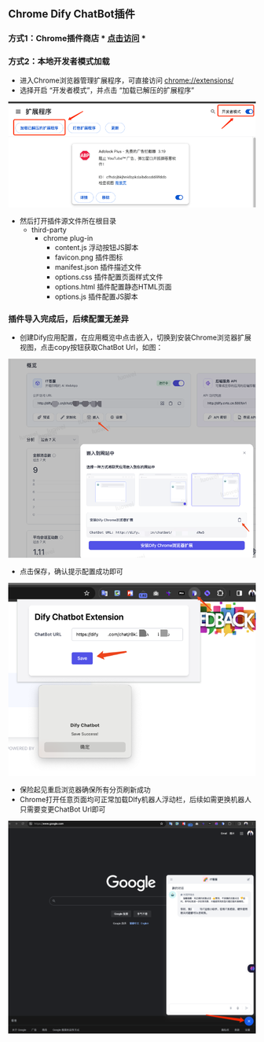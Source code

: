 ## Chrome Dify ChatBot插件

### 方式1：Chrome插件商店 * [点击访问](https://chrome.google.com/webstore/detail/dify-chatbot/ceehdapohffmjmkdcifjofadiaoeggaf/related?hl=zh-CN&authuser=0) *
 
### 方式2：本地开发者模式加载

- 进入Chrome浏览器管理扩展程序，可直接访问 [chrome://extensions/](chrome://extensions/)
- 选择开启 “开发者模式”，并点击 “加载已解压的扩展程序”

![img-1.png](images/img-1.png)

- 然后打开插件源文件所在根目录
  - third-party
    - chrome plug-in
      - content.js          浮动按钮JS脚本
      - favicon.png         插件图标
      - manifest.json       插件描述文件
      - options.css         插件配置页面样式文件
      - options.html        插件配置静态HTML页面
      - options.js          插件配置JS脚本

### 插件导入完成后，后续配置无差异
- 创建Dify应用配置，在应用概览中点击嵌入，切换到安装Chrome浏览器扩展视图，点击copy按钮获取ChatBot Url，如图：

![img-2.png](images/img-2.png)
- 点击保存，确认提示配置成功即可

![img-3.png](images/img-3.png)

- 保险起见重启浏览器确保所有分页刷新成功
- Chrome打开任意页面均可正常加载DIfy机器人浮动栏，后续如需更换机器人只需要变更ChatBot Url即可

![img-4.png](images/img-4.png)